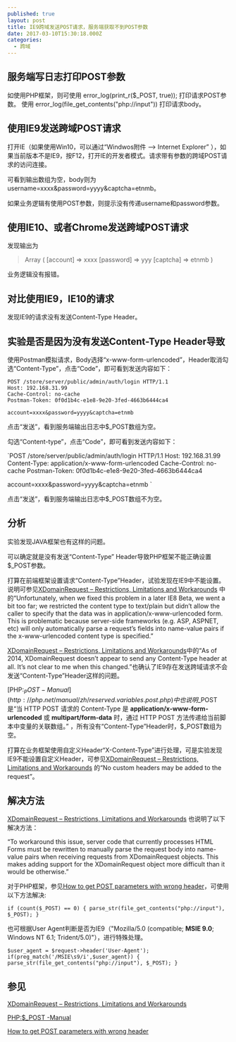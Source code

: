 ```yaml
---
published: true
layout: post
title: IE9跨域发送POST请求，服务端获取不到POST参数
date: 2017-03-10T15:30:18.000Z
categories:
  - 跨域
---
```

## 服务端写日志打印POST参数

如使用PHP框架，则可使用 error_log(print_r($_POST, true));  打印请求POST参数。
使用 error_log(file_get_contents("php://input"))  打印请求body。

## 使用IE9发送跨域POST请求

打开IE（如果使用Win10，可以通过“Windwos附件 --> Internet Explorer” ），如果当前版本不是IE9，按F12，打开IE的开发者模式。请求带有参数的跨域POST请求的访问连接。

可看到输出数组为空，body则为username=xxxx&password=yyyy&captcha=etnmb。

如果业务逻辑有使用POST参数，则提示没有传递username和password参数。

## 使用IE10、或者Chrome发送跨域POST请求

发现输出为

> Array
(
    [account] => xxxx
    [password] => yyy
    [captcha] => etnmb
)

业务逻辑没有报错。

## 对比使用IE9，IE10的请求

发现IE9的请求没有发送Content-Type Header。

## 实验是否是因为没有发送Content-Type Header导致

使用Postman模拟请求，Body选择“x-www-form-urlencoded”，Header取消勾选“Content-Type”，点击“Code”，即可看到发送内容如下：

	POST /store/server/public/admin/auth/login HTTP/1.1
    Host: 192.168.31.99
	Cache-Control: no-cache
	Postman-Token: 0f0d1b4c-e1e8-9e20-3fed-4663b6444ca4

	account=xxxx&password=yyyy&captcha=etnmb

点击“发送”，看到服务端输出日志中$_POST数组为空。

勾选“Content-type”，点击“Code”，即可看到发送内容如下：

`POST /store/server/public/admin/auth/login HTTP/1.1
Host: 192.168.31.99
Content-Type: application/x-www-form-urlencoded
Cache-Control: no-cache
Postman-Token: 0f0d1b4c-e1e8-9e20-3fed-4663b6444ca4

account=xxxx&password=yyyy&captcha=etnmb
`

点击“发送”，看到服务端输出日志中$_POST数组不为空。

## 分析

实验发现JAVA框架也有这样的问题。

可以确定就是没有发送“Content-Type” Header导致PHP框架不能正确设置$_POST参数。

打算在前端框架设置请求“Content-Type”Header，试验发现在IE9中不能设置。说明可参见[XDomainRequest – Restrictions, Limitations and Workarounds](https://blogs.msdn.microsoft.com/ieinternals/2010/05/13/xdomainrequest-restrictions-limitations-and-workarounds/) 中的“Unfortunately, when we fixed this problem in a later IE8 Beta, we went a bit too far; we restricted the content type to text/plain but didn’t allow the caller to specify that the data was in application/x-www-urlencoded form. This is problematic because server-side frameworks (e.g. ASP, ASPNET, etc) will only automatically parse a request’s fields into name-value pairs if the x-www-urlencoded content type is specified.”

[XDomainRequest – Restrictions, Limitations and Workarounds](https://blogs.msdn.microsoft.com/ieinternals/2010/05/13/xdomainrequest-restrictions-limitations-and-workarounds/)中的“As of 2014, XDomainRequest doesn’t appear to send any Content-Type header at all. It’s not clear to me when this changed.”也确认了IE9存在发送跨域请求不会发送“Content-Type”Header这样的问题。

[PHP:$_POST -Manual](http://php.net/manual/zh/reserved.variables.post.php)中也说明$_POST是“当 HTTP POST 请求的 Content-Type 是 **application/x-www-form-urlencoded** 或 **multipart/form-data** 时，通过 HTTP POST 方法传递给当前脚本中变量的关联数组。” ，所有没有“Content-Type”Header时，$_POST数组为空。

打算在业务框架使用自定义Header“X-Content-Type”进行处理，可是实验发现IE9不能设置自定义Header，可参见[XDomainRequest – Restrictions, Limitations and Workarounds](https://blogs.msdn.microsoft.com/ieinternals/2010/05/13/xdomainrequest-restrictions-limitations-and-workarounds/) 的“No custom headers may be added to the request”。

## 解决方法

[XDomainRequest – Restrictions, Limitations and Workarounds](https://blogs.msdn.microsoft.com/ieinternals/2010/05/13/xdomainrequest-restrictions-limitations-and-workarounds/) 也说明了以下解决方法：

“To workaround this issue, server code that currently processes HTML Forms must be rewritten to manually parse the request body into name-value pairs when receiving requests from XDomainRequest objects. This makes adding support for the XDomainRequest object more difficult than it would be otherwise.”

对于PHP框架，参见[How to get POST parameters with wrong header](http://stackoverflow.com/questions/8183397/how-to-get-post-parameters-with-wrong-header)，可使用以下方法解决:

`if (count($_POST) == 0)
{
    parse_str(file_get_contents("php://input"), $_POST);
}
`

也可根据User Agent判断是否为IE9（"Mozilla/5.0 (compatible; **MSIE 9.0**; Windows NT 6.1; Trident/5.0)"），进行特殊处理。

`$user_agent = $request->header('User-Agent');
if(preg_match('/MSIE\s9/i',$user_agent))
{
    parse_str(file_get_contents("php://input"), $_POST);
}
`

## 参见

[XDomainRequest – Restrictions, Limitations and Workarounds](https://blogs.msdn.microsoft.com/ieinternals/2010/05/13/xdomainrequest-restrictions-limitations-and-workarounds/)

[PHP:$_POST -Manual](http://php.net/manual/zh/reserved.variables.post.php)

[How to get POST parameters with wrong header](http://stackoverflow.com/questions/8183397/how-to-get-post-parameters-with-wrong-header)
